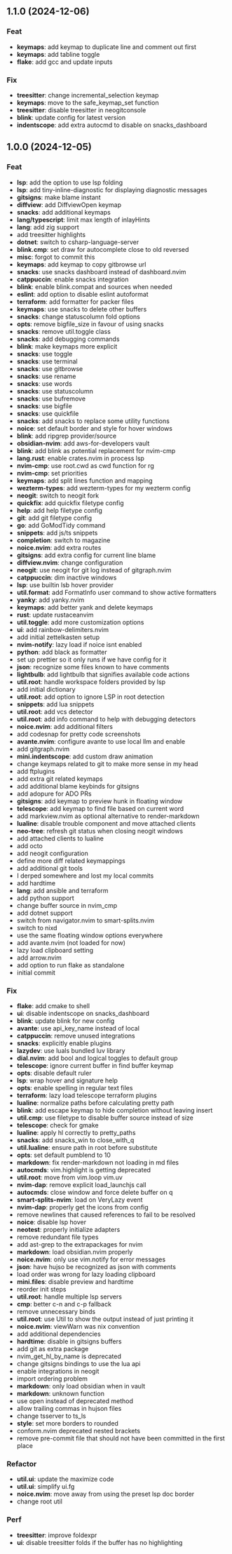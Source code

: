 ## 1.1.0 (2024-12-06)

### Feat

- **keymaps**: add keymap to duplicate line and comment out first
- **keymaps**: add tabline toggle
- **flake**: add gcc and update inputs

### Fix

- **treesitter**: change incremental_selection keymap
- **keymaps**: move to the safe_keymap_set function
- **treesitter**: disable treesitter in neogitconsole
- **blink**: update config for latest version
- **indentscope**: add extra autocmd to disable on snacks_dashboard

## 1.0.0 (2024-12-05)

### Feat

- **lsp**: add the option to use lsp folding
- **lsp**: add tiny-inline-diagnostic for displaying diagnostic messages
- **gitsigns**: make blame instant
- **diffview**: add DiffviewOpen keymap
- **snacks**: add additional keymaps
- **lang/typescript**: limit max length of inlayHints
- **lang**: add zig support
- add treesitter highlights
- **dotnet**: switch to csharp-language-server
- **blink.cmp**: set draw for autocomplete close to old reversed
- **misc**: forgot to commit this
- **keymaps**: add keymap to copy gitbrowse url
- **snacks**: use snacks dashboard instead of dashboard.nvim
- **catppuccin**: enable snacks integration
- **blink**: enable blink.compat and sources when needed
- **eslint**: add option to disable eslint autoformat
- **terraform**: add formatter for packer files
- **keymaps**: use snacks to delete other buffers
- **snacks**: change statuscolumn fold options
- **opts**: remove bigfile_size in favour of using snacks
- **snacks**: remove util.toggle class
- **snacks**: add debugging commands
- **blink**: make keymaps more explicit
- **snacks**: use toggle
- **snacks**: use terminal
- **snacks**: use gitbrowse
- **snacks**: use rename
- **snacks**: use words
- **snacks**: use statuscolumn
- **snacks**: use bufremove
- **snacks**: use bigfile
- **snacks**: use quickfile
- **snacks**: add snacks to replace some utility functions
- **noice**: set default border and style for hover windows
- **blink**: add ripgrep provider/source
- **obsidian-nvim**: add aws-for-developers vault
- **blink**: add blink as potential replacement for nvim-cmp
- **lang.rust**: enable crates.nvim in process lsp
- **nvim-cmp**: use root.cwd as cwd function for rg
- **nvim-cmp**: set priorities
- **keymaps**: add split lines function and mapping
- **wezterm-types**: add wezterm-types for my wezterm config
- **neogit**: switch to neogit fork
- **quickfix**: add quickfix filetype config
- **help**: add help filetype config
- **git**: add git filetype config
- **go**: add GoModTidy command
- **snippets**: add js/ts snippets
- **completion**: switch to magazine
- **noice.nvim**: add extra routes
- **gitsigns**: add extra config for current line blame
- **diffview.nvim**: change configuration
- **neogit**: use neogit for git log instead of gitgraph.nvim
- **catppuccin**: dim inactive windows
- **lsp**: use builtin lsb hover provider
- **util.format**: add FormatInfo user command to show active formatters
- **yanky**: add yanky.nvim
- **keymaps**: add better yank and delete keymaps
- **rust**: update rustaceanvim
- **util.toggle**: add more customization options
- **ui**: add rainbow-delimiters.nvim
- add initial zettelkasten setup
- **nvim-notify**: lazy load if noice isnt enabled
- **python**: add black as formatter
- set up prettier so it only runs if we have config for it
- **json**: recognize some files known to have comments
- **lightbulb**: add lightbulb that signifies available code actions
- **util.root**: handle workspace folders provided by lsp
- add initial dictionary
- **util.root**: add option to ignore LSP in root detection
- **snippets**: add lua snippets
- **util.root**: add vcs detector
- **util.root**: add info command to help with debugging detectors
- **noice.nvim**: add additional filters
- add codesnap for pretty code screenshots
- **avante.nvim**: configure avante to use local llm and enable
- add gitgraph.nvim
- **mini.indentscope**: add custom draw animation
- change keymaps related to git to make more sense in my head
- add ftplugins
- add extra git related keymaps
- add additional blame keybinds for gitsigns
- add adopure for ADO PRs
- **gitsigns**: add keymap to preview hunk in floating window
- **telescope**: add keymap to find file based on current word
- add markview.nvim as optional alternative to render-markdown
- **lualine**: disable trouble component and move attached clients
- **neo-tree**: refresh git status when closing neogit windows
- add attached clients to lualine
- add octo
- add neogit configuration
- define more diff related keymappings
- add additional git tools
- I derped somewhere and lost my local commits
- add hardtime
- **lang**: add ansible and terraform
- add python support
- change buffer source in nvim_cmp
- add dotnet support
- switch from navigator.nvim to smart-splits.nvim
- switch to nixd
- use the same floating window options everywhere
- add avante.nvim (not loaded for now)
- lazy load clipboard setting
- add arrow.nvim
- add option to run flake as standalone
- initial commit

### Fix

- **flake**: add cmake to shell
- **ui**: disable indentscope on snacks_dashboard
- **blink**: update blink for new config
- **avante**: use api_key_name instead of local
- **catppuccin**: remove unused integrations
- **snacks**: explicitly enable plugins
- **lazydev**: use luals bundled luv library
- **dial.nvim**: add bool and logical toggles to default group
- **telescope**: ignore current buffer in find buffer keymap
- **opts**: disable default ruler
- **lsp**: wrap hover and signature help
- **opts**: enable spelling in regular text files
- **terraform**: lazy load telescope terraform plugins
- **lualine**: normalize paths before calculating pretty path
- **blink**: add escape keymap to hide completion without leaving insert
- **util.cmp**: use filetype to disable buffer source instead of size
- **telescope**: check for gmake
- **lualine**: apply hl correctly to pretty_paths
- **snacks**: add snacks_win to close_with_q
- **util.lualine**: ensure path in root before substitute
- **opts**: set default pumblend to 10
- **markdown**: fix render-markdown not loading in md files
- **autocmds**: vim.highlight is getting deprecated
- **util.root**: move from vim.loop vim.uv
- **nvim-dap**: remove explicit load_launchjs call
- **autocmds**: close window and force delete buffer on q
- **smart-splits-nvim**: load on VeryLazy event
- **nvim-dap**: properly get the icons from config
- remove newlines that caused references to fail to be resolved
- **noice**: disable lsp hover
- **neotest**: properly initialize adapters
- remove redundant file types
- add ast-grep to the extrapackages for nvim
- **markdown**: load obsidian.nvim properly
- **noice.nvim**: only use vim.notify for error messages
- **json**: have hujso be recognized as json with comments
- load order was wrong for lazy loading clipboard
- **mini.files**: disable preview and hardtime
- reorder init steps
- **util.root**: handle multiple lsp servers
- **cmp**: better c-n and c-p fallback
- remove unnecessary binds
- **util.root**: use Util to show the output instead of just printing it
- **noice.nvim**: viewWarn was nix convention
- add additional dependencies
- **hardtime**: disable in gitsigns buffers
- add git as extra package
- nvim_get_hl_by_name is deprecated
- change gitsigns bindings to use the lua api
- enable integrations in neogit
- import ordering problem
- **markdown**: only load obsidian when in vault
- **markdown**: unknown function
- use open instead of deprecated method
- allow trailing commas in hujson files
- change tsserver to ts_ls
- **style**: set more borders to rounded
- conform.nvim deprecated nested brackets
- remove pre-commit file that should not have been committed in the first place

### Refactor

- **util.ui**: update the maximize code
- **util.ui**: simplify ui.fg
- **noice.nvim**: move away from using the preset lsp doc border
- change root util

### Perf

- **treesitter**: improve foldexpr
- **ui**: disable treesitter folds if the buffer has no highlighting
